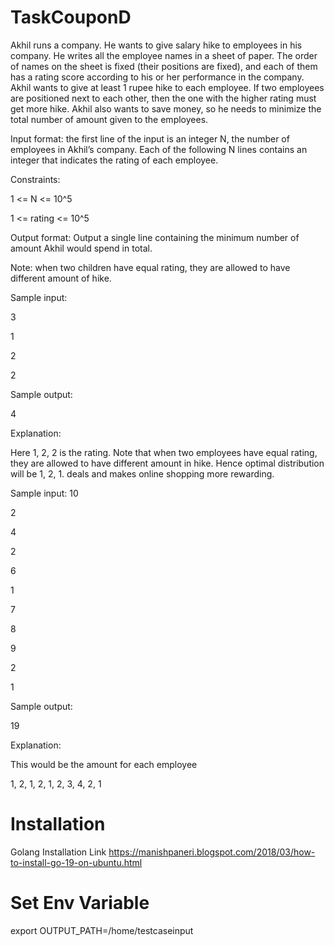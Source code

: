 # TaskCouponD
Akhil runs a company. He wants to give salary hike to employees in his company. He writes all
the employee names in a sheet of paper. The order of names on the sheet is fixed (their positions
are fixed), and each of them has a rating score according to his or her performance in the
company. Akhil wants to give at least 1 rupee hike to each employee. If two employees are
positioned next to each other, then the one with the higher rating must get more hike. Akhil also
wants to save money, so he needs to minimize the total number of amount given to the
employees.

Input format: the first line of the input is an integer N, the number of employees in Akhil’s
company. Each of the following N lines contains an integer that indicates the rating of each
employee.

Constraints:

1 <= N <= 10^5

1 <= rating <= 10^5

Output format: Output a single line containing the minimum number of amount Akhil would
spend in total.

Note: when two children have equal rating, they are allowed to have different amount of hike.

Sample input:

3

1

2

2

Sample output:

4

Explanation:

Here 1, 2, 2 is the rating. Note that when two employees have equal rating, they are allowed to
have different amount in hike. Hence optimal distribution will be 1, 2, 1. deals and makes online
shopping more rewarding.

Sample input:
10

2

4

2

6

1

7

8

9

2

1

Sample output:

19

Explanation:

This would be the amount for each employee

1, 2, 1, 2, 1, 2, 3, 4, 2, 1


# Installation 
Golang Installation Link
https://manishpaneri.blogspot.com/2018/03/how-to-install-go-19-on-ubuntu.html

# Set Env Variable
export OUTPUT_PATH=/home/testcaseinput
